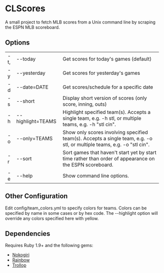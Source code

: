 CLScores
========
A small project to fetch MLB scores from a Unix command line by scraping the ESPN MLB scoreboard.

Options
-------
<table>
  <tr>
    <td>-t,</td>
    <td>--today</td>
    <td>Get scores for today's games (default)</td>
  </tr>
  <tr>
    <td>-y</td>
    <td>--yesterday</td>
    <td>Get scores for yesterday's games</td>
  </tr>
  <tr>
    <td>-d</td>
    <td>--date=DATE</td>
    <td>Get scores/schedule for a specific date</td>
  </tr>
  <tr>
    <td>-s</td>
    <td>--short</td>
    <td>Display short version of scores (only score, inning, outs)</td>
  </tr>
  <tr>
    <td>-h</td>
    <td>--highlight=TEAMS</td>
    <td>Highlight specified team(s). Accepts a single team, e.g. -h stl, or multiple teams, e.g. -h "stl cin".</td>
  </tr>
  <tr>
    <td>-o</td>
    <td>--only=TEAMS</td>
    <td>Show only scores involving specified team(s). Accepts a single team, e.g. -o stl, or multiple teams, e.g. -o "stl cin".</td>
  </tr>
  <tr>
    <td>-r</td>
    <td>--sort</td>
    <td>Sort games that haven't start yet by start time rather than order of appearance on the ESPN scoreboard.</td>
  </tr>
  <tr>
    <td>-e</td>
    <td>--help</td>
    <td>Show command line options.</td>
  </tr>
</table>

Other Configuration
-------------------
Edit config/team_colors.yml to specify colors for teams. Colors can be specified by name in some cases or by hex code. The --highlight option will override any colors specified here with yellow.

Dependencies
------------
Requires Ruby 1.9+ and the following gems:

* [Nokogiri](http://nokogiri.org/)
* [Rainbow](https://github.com/sickill/rainbow)
* [Trollop](http://trollop.rubyforge.org/)
